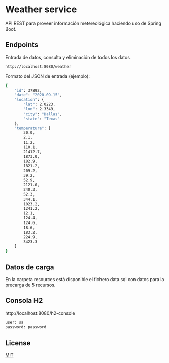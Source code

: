 # Weather service

API REST para proveer información metereológica haciendo uso de Spring Boot.

## Endpoints

Entrada de datos, consulta y eliminación de todos los datos 

```bash
http://localhost:8080/weather
```
Formato del JSON de entrada (ejemplo):

```bash
{
    "id": 37892,
    "date": "2020-09-15",
    "location": {
        "lat": 2.0223,
        "lon": 2.3349,
        "city": "Dallas",
        "state": "Texas"
    },
    "temperature": [
        30.0,
        2.1,
        11.2,
        110.1,
        21412.7,
        1873.0,
        182.9,
        1821.2,
        209.2,
        39.2,
        52.9,
        2121.0,
        240.3,
        52.3,
        344.1,
        1023.2,
        1241.2,
        12.1,
        124.4,
        124.6,
        18.6,
        183.2,
        224.9,
        3423.3
    ]
}
```

## Datos de carga

En la carpeta resources está disponible el fichero data.sql con datos para la precarga de 5  recursos.

## Consola H2

http://localhost:8080/h2-console
```bash
user: sa
password: password
```

## License
[MIT](https://choosealicense.com/licenses/mit/)